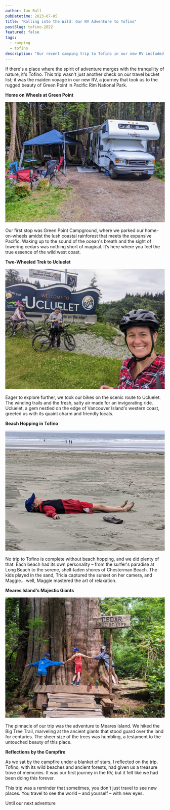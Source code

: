 ```yaml
---
author: Ian Bull
pubDatetime: 2023-07-05
title: "Rolling into the Wild: Our RV Adventure to Tofino"
postSlug: tofino-2022
featured: false
tags:
  - camping
  - tofino
description: "Our recent camping trip to Tofino in our new RV included a scenic bike ride to Ucluelet, relaxing times on various Tofino beaches, and an awe-inspiring hike on Meares Island's Big Tree Trail, all set against the backdrop of the beautiful Green Point in Pacific Rim National Park."
---
```


If there's a place where the spirit of adventure merges with the tranquility of nature, it's Tofino. This trip wasn't just another check on our travel bucket list; it was the maiden voyage in our new RV, a journey that took us to the rugged beauty of Green Point in Pacific Rim National Park.

**Home on Wheels at Green Point**

![RV](./rv.jpeg)

Our first stop was Green Point Campground, where we parked our home-on-wheels amidst the lush coastal rainforest that meets the expansive Pacific. Waking up to the sound of the ocean's breath and the sight of towering cedars was nothing short of magical. It’s here where you feel the true essence of the wild west coast.

**Two-Wheeled Trek to Ucluelet**

![Ucluelet](./ucluelet.jpeg)

Eager to explore further, we took our bikes on the scenic route to Ucluelet. The winding trails and the fresh, salty air made for an invigorating ride. Ucluelet, a gem nestled on the edge of Vancouver Island's western coast, greeted us with its quaint charm and friendly locals.

**Beach Hopping in Tofino**

![Maggie](./maggie.jpeg)

No trip to Tofino is complete without beach hopping, and we did plenty of that. Each beach had its own personality – from the surfer's paradise at Long Beach to the serene, shell-laden shores of Chesterman Beach. The kids played in the sand, Tricia captured the sunset on her camera, and Maggie... well, Maggie mastered the art of relaxation.

**Meares Island's Majestic Giants**

![Big Tree Trail](./big-tree.jpeg)

The pinnacle of our trip was the adventure to Meares Island. We hiked the Big Tree Trail, marveling at the ancient giants that stood guard over the land for centuries. The sheer size of the trees was humbling, a testament to the untouched beauty of this place.

**Reflections by the Campfire**

As we sat by the campfire under a blanket of stars, I reflected on the trip. Tofino, with its wild beaches and ancient forests, had given us a treasure trove of memories. It was our first journey in the RV, but it felt like we had been doing this forever.

This trip was a reminder that sometimes, you don't just travel to see new places. You travel to see the world – and yourself – with new eyes.

Until our next adventure
